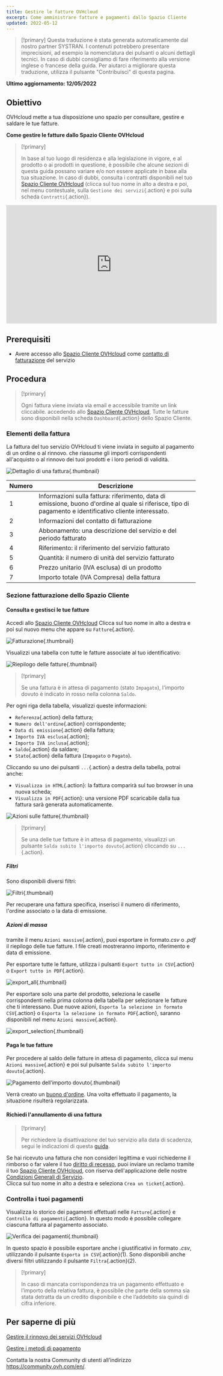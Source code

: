 ```yaml
---
title: Gestire le fatture OVHcloud
excerpt: Come amministrare fatture e pagamenti dallo Spazio Cliente
updated: 2022-05-12
---
```


> [!primary]
> Questa traduzione è stata generata automaticamente dal nostro partner SYSTRAN. I contenuti potrebbero presentare imprecisioni, ad esempio la nomenclatura dei pulsanti o alcuni dettagli tecnici. In caso di dubbi consigliamo di fare riferimento alla versione inglese o francese della guida. Per aiutarci a migliorare questa traduzione, utilizza il pulsante "Contribuisci" di questa pagina.
>

**Ultimo aggiornamento: 12/05/2022**

## Obiettivo

OVHcloud mette a tua disposizione uno spazio per consultare, gestire e saldare le tue fatture.

**Come gestire le fatture dallo Spazio Cliente OVHcloud**

> [!primary]
>
> In base al tuo luogo di residenza e alla legislazione in vigore, e al prodotto o ai prodotti in questione, è possibile che alcune sezioni di questa guida possano variare e/o non essere applicate in base alla tua situazione. In caso di dubbi, consulta i contratti disponibili nel tuo [Spazio Cliente OVHcloud](https://www.ovh.com/auth/?action=gotomanager&from=https://www.ovh.it/&ovhSubsidiary=it) (clicca sul tuo nome in alto a destra e poi, nel menu contestuale, sulla `Gestione dei servizi`{.action} e poi sulla scheda `Contratti`{.action}).
>

<iframe width="560" height="315" src="https://www.youtube-nocookie.com/embed/iiQmopMhzik" frameborder="0" allow="accelerometer; autoplay; encrypted-media; gyroscope; picture-in-picture" allowfullscreen></iframe>

## Prerequisiti

- Avere accesso allo [Spazio Cliente OVHcloud](https://www.ovh.com/auth/?action=gotomanager&from=https://www.ovh.it/&ovhSubsidiary=it) come [contatto di fatturazione](/pages/account/customer/managing_contacts) del servizio

## Procedura

> [!primary]
>
> Ogni fattura viene inviata via email e accessibile tramite un link cliccabile. accedendo allo [Spazio Cliente OVHcloud](https://www.ovh.com/auth/?action=gotomanager&from=https://www.ovh.it/&ovhSubsidiary=it), Tutte le fatture sono disponibili nella scheda `Dashboard`{.action} dello Spazio Cliente.
>

### Elementi della fattura

La fattura del tuo servizio OVHcloud ti viene inviata in seguito al pagamento di un ordine o al rinnovo. che riassume gli importi corrispondenti all'acquisto o al rinnovo dei tuoi prodotti e i loro periodi di validità.

![Dettaglio di una fattura](images/invoice_ovh.png){.thumbnail}

|Numero|Descrizione|
|---|---|
|1|Informazioni sulla fattura: riferimento, data di emissione, buono d'ordine al quale si riferisce, tipo di pagamento e identificativo cliente interessato.|
|2|Informazioni del contatto di fatturazione|
|3|Abbonamento: una descrizione del servizio e del periodo fatturato|
|4|Riferimento: il riferimento del servizio fatturato|
|5|Quantità: il numero di unità del servizio fatturato|
|6|Prezzo unitario (IVA esclusa) di un prodotto|
|7|Importo totale (IVA Compresa) della fattura|

### Sezione fatturazione dello Spazio Cliente

#### Consulta e gestisci le tue fatture

Accedi allo [Spazio Cliente OVHcloud](https://www.ovh.com/auth/?action=gotomanager&from=https://www.ovh.it/&ovhSubsidiary=it) Clicca sul tuo nome in alto a destra e poi sul nuovo menu che appare su `Fatture`{.action}.

![Fatturazione](images/hubinvoices.png){.thumbnail}

Visualizzi una tabella con tutte le fatture associate al tuo identificativo:

![Riepilogo delle fatture](images/billing_section.png){.thumbnail}

> [!primary]
>
> Se una fattura è in attesa di pagamento (stato `Impagato`), l'importo dovuto è indicato in rosso nella colonna `Saldo`.
>

Per ogni riga della tabella, visualizzi queste informazioni:

- `Referenza`{.action} della fattura;
- `Numero dell'ordine`{.action} corrispondente;
- `Data di emissione`{.action} della fattura;
- `Importo IVA esclusa`{.action};
- `Importo IVA inclusa`{.action};
- `Saldo`{.action} da saldare;
- `Stato`{.action} della fattura (`Impagato` o `Pagato`).

Cliccando su uno dei pulsanti `...`{.action} a destra della tabella, potrai anche:

- `Visualizza in HTML`{.action}: la fattura comparirà sul tuo browser in una nuova scheda;
- `Visualizza in PDF`{.action}: una versione PDF scaricabile dalla tua fattura sarà generata automaticamente.

![Azioni sulle fatture](images/actions_choices.png){.thumbnail}

> [!primary]
>
> Se una delle tue fatture è in attesa di pagamento, visualizzi un pulsante `Salda subito l'importo dovuto`{.action} cliccando su `...`{.action}.
>

##### **Filtri**

Sono disponibili diversi filtri:

![Filtri](images/sort_filters.png){.thumbnail}

Per recuperare una fattura specifica, inserisci il numero di riferimento, l'ordine associato o la data di emissione.

##### **Azioni di massa**

tramite il menu `Azioni massive`{.action}, puoi esportare in formato.*csv* o *.pdf* il riepilogo delle tue fatture. I file creati mostreranno importo, riferimento e data di emissione.

Per esportare tutte le fatture, utilizza i pulsanti `Export tutto in CSV`{.action} o `Export tutto in PDF`{.action}.

![export_all](images/export_all.png){.thumbnail}

Per esportare solo una parte del prodotto, seleziona le caselle corrispondenti nella prima colonna della tabella per selezionare le fatture che ti interessano. Due nuove azioni, `Esporta la selezione in formato CSV`{.action} o `Esporta la selezione in formato PDF`{.action}, saranno disponibili nel menu `Azioni massive`{.action}.

![export_selection](images/export_selection.png){.thumbnail}

#### Paga le tue fatture <a name="pay-bills"></a>

Per procedere al saldo delle fatture in attesa di pagamento, clicca sul menu `Azioni massive`{.action} e poi sul pulsante `Salda subito l'importo dovuto`{.action}.

![Pagamento dell’importo dovuto](images/pay_debt.png){.thumbnail}

Verrà creato un [buono d'ordine](/pages/account/billing/managing_ovh_orders#il-buono-dordine). Una volta effettuato il pagamento, la situazione risulterà regolarizzata.

#### Richiedi l'annullamento di una fattura

> [!primary]
>
> Per richiedere la disattivazione del tuo servizio alla data di scadenza, segui le indicazioni di questa [guida](/pages/account/billing/how_to_cancel_services).
>

Se hai ricevuto una fattura che non consideri legittima e vuoi richiederne il rimborso o far valere il tuo [diritto di recesso](/pages/account/billing/managing_ovh_orders#esercita-il-diritto-di-recesso), puoi inviare un reclamo tramite il tuo [Spazio Cliente OVHcloud](https://www.ovh.com/auth/?action=gotomanager&from=https://www.ovh.it/&ovhSubsidiary=it), con riserva dell'applicazione delle nostre [Condizioni Generali di Servizio](https://www.ovh.it/supporto//documenti_legali/condizioni_generali_servizio.pdf).
<br> Clicca sul tuo nome in alto a destra e seleziona `Crea un ticket`{.action}.

### Controlla i tuoi pagamenti

Visualizza lo storico dei pagamenti effettuati nelle `Fatture`{.action} e `Controllo di pagamenti`{.action}. In questo modo è possibile collegare ciascuna fattura al pagamento associato.

![Verifica dei pagamenti](images/payment_tracking.png){.thumbnail}

In questo spazio è possibile esportare anche i giustificativi in formato *.csv*, utilizzando il pulsante `Esporta in CSV`{.action}(1). Sono disponibili anche diversi filtri utilizzando il pulsante `Filtra`{.action}(2).

> [!primary]
>
> In caso di mancata corrispondenza tra un pagamento effettuato e l’importo della relativa fattura, è possibile che parte della somma sia stata detratta da un credito disponibile e che l’addebito sia quindi di cifra inferiore.
>

## Per saperne di più

[Gestire il rinnovo dei servizi OVHcloud](/pages/account/billing/how_to_use_automatic_renewal)

[Gestire i metodi di pagamento](/pages/account/billing/manage-payment-methods)

Contatta la nostra Community di utenti all’indirizzo <https://community.ovh.com/en/>.


